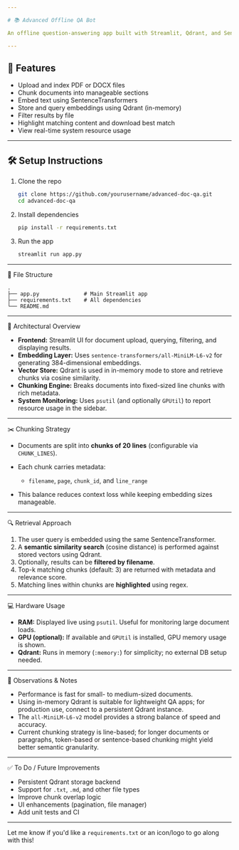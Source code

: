 ```yaml
---

# 📚 Advanced Offline QA Bot

An offline question-answering app built with Streamlit, Qdrant, and SentenceTransformers. It supports uploading `.pdf` and `.docx` documents and querying them for relevant information using semantic search.

---
```


## 🚀 Features

* Upload and index PDF or DOCX files
* Chunk documents into manageable sections
* Embed text using SentenceTransformers
* Store and query embeddings using Qdrant (in-memory)
* Filter results by file
* Highlight matching content and download best match
* View real-time system resource usage

---

## 🛠️ Setup Instructions

1. Clone the repo

   ```bash
   git clone https://github.com/yourusername/advanced-doc-qa.git
   cd advanced-doc-qa
   ```

2. Install dependencies

   ```bash
   pip install -r requirements.txt
   ```

3. Run the app

   ```bash
   streamlit run app.py
   ```

---

📁 File Structure

```
.
├── app.py              # Main Streamlit app
├── requirements.txt    # All dependencies
└── README.md
```

---

🧠 Architectural Overview

* **Frontend:** Streamlit UI for document upload, querying, filtering, and displaying results.
* **Embedding Layer:** Uses `sentence-transformers/all-MiniLM-L6-v2` for generating 384-dimensional embeddings.
* **Vector Store:** Qdrant is used in in-memory mode to store and retrieve chunks via cosine similarity.
* **Chunking Engine:** Breaks documents into fixed-sized line chunks with rich metadata.
* **System Monitoring:** Uses `psutil` (and optionally `GPUtil`) to report resource usage in the sidebar.

---

✂️ Chunking Strategy

* Documents are split into **chunks of 20 lines** (configurable via `CHUNK_LINES`).
* Each chunk carries metadata:

  * `filename`, `page`, `chunk_id`, and `line_range`
* This balance reduces context loss while keeping embedding sizes manageable.

---

🔍 Retrieval Approach

1. The user query is embedded using the same SentenceTransformer.
2. A **semantic similarity search** (cosine distance) is performed against stored vectors using Qdrant.
3. Optionally, results can be **filtered by filename**.
4. Top-k matching chunks (default: 3) are returned with metadata and relevance score.
5. Matching lines within chunks are **highlighted** using regex.

---

💻 Hardware Usage

* **RAM:** Displayed live using `psutil`. Useful for monitoring large document loads.
* **GPU (optional):** If available and `GPUtil` is installed, GPU memory usage is shown.
* **Qdrant:** Runs in memory (`:memory:`) for simplicity; no external DB setup needed.

---

🧪 Observations & Notes

* Performance is fast for small- to medium-sized documents.
* Using in-memory Qdrant is suitable for lightweight QA apps; for production use, connect to a persistent Qdrant instance.
* The `all-MiniLM-L6-v2` model provides a strong balance of speed and accuracy.
* Current chunking strategy is line-based; for longer documents or paragraphs, token-based or sentence-based chunking might yield better semantic granularity.

---

✅ To Do / Future Improvements

* Persistent Qdrant storage backend
* Support for `.txt`, `.md`, and other file types
* Improve chunk overlap logic
* UI enhancements (pagination, file manager)
* Add unit tests and CI

---



Let me know if you'd like a `requirements.txt` or an icon/logo to go along with this!
